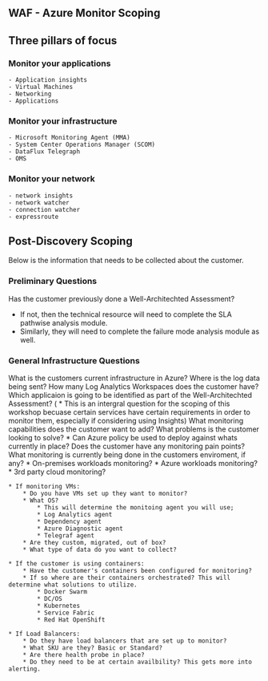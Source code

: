 ## WAF - Azure Monitor Scoping

## Three pillars of focus 
### Monitor your applications   
    - Application insights
    - Virtual Machines
    - Networking
    - Applications

### Monitor your infrastructure
    - Microsoft Monitoring Agent (MMA)
    - System Center Operations Manager (SCOM)
    - DataFlux Telegraph
    - OMS 
### Monitor your network
    - network insights
    - network watcher
    - connection watcher
    - expressroute

## Post-Discovery Scoping 
Below is the information that needs to be collected about the customer.

### Preliminary Questions
Has the customer previously done a Well-Architechted Assessment?
   * If not, then the technical resource will need to complete the SLA pathwise analysis module.
   * Similarly, they will need to complete the failure mode analysis module as well.
### General Infrastructure Questions
What is the customers current infrastructure in Azure?
Where is the log data being sent?
How many Log Analytics Workspaces does the customer have?
Which applicaion is going to be identified as part of the Well-Architechted Assessment? (
    * This is an intergral question for the scoping of this workshop becuase certain services have certain requirements in order to monitor them, especially if considering using Insights)
What monitoring capabilities does the customer want to add?
What problems is the customer looking to solve?
    * Can Azure policy be used to deploy against whats currently in place?
Does the customer have any monitoring pain points?
What monitoring is currently being done in the customers enviroment, if any?
     * On-premises workloads monitoring?
     * Azure workloads monitoring?
     * 3rd party cloud monitoring?

    * If monitoring VMs:
        * Do you have VMs set up they want to monitor?
        * What OS?
            * This will determine the monitoing agent you will use;
            * Log Analytics agent
            * Dependency agent
            * Azure Diagnostic agent
            * Telegraf agent
        * Are they custom, migrated, out of box?
        * What type of data do you want to collect?
        
    * If the customer is using containers:
        * Have the customer's containers been configured for monitoring?
        * If so where are their containers orchestrated? This will determine what solutions to utilize.
            * Docker Swarm 
            * DC/OS
            * Kubernetes
            * Service Fabric
            * Red Hat OpenShift
            
    * If Load Balancers:
        * Do they have load balancers that are set up to monitor?
        * What SKU are they? Basic or Standard?
        * Are there health probe in place?
        * Do they need to be at certain availbility? This gets more into alerting.
